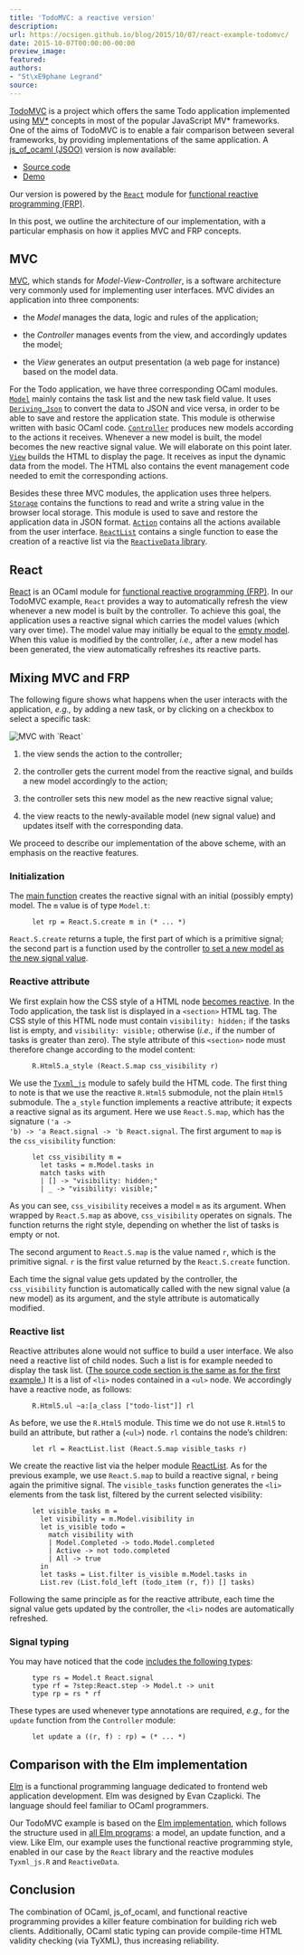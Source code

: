 ```yaml
---
title: 'TodoMVC: a reactive version'
description:
url: https://ocsigen.github.io/blog/2015/10/07/react-example-todomvc/
date: 2015-10-07T00:00:00-00:00
preview_image:
featured:
authors:
- "St\xE9phane Legrand"
source:
---
```


<p><a href="http://todomvc.com/">TodoMVC</a> is a project which offers the same Todo
application implemented using <a href="https://en.wikipedia.org/wiki/Model-view-controller">MV*</a> concepts in most of the
popular JavaScript MV* frameworks. One of the aims of TodoMVC is to
enable a fair comparison between several frameworks, by providing
implementations of the same application. A <a href="http://ocsigen.org/js_of_ocaml/">js_of_ocaml (JSOO)</a>
version is now available:</p>

<ul>
  <li><a href="https://github.com/slegrand45/examples_ocsigen/tree/master/jsoo/todomvc-react - [403 Forbidden]">Source code</a></li>
  <li><a href="http://slegrand45.github.io/examples_ocsigen.site/jsoo/todomvc-react/">Demo</a></li>
</ul>

<p>Our version is powered by the <a href="http://erratique.ch/software/react"><code class="language-plaintext highlighter-rouge">React</code></a> module for <a href="https://en.wikipedia.org/wiki/Functional_reactive_programming">functional
reactive programming (FRP)</a>.</p>

<p>In this post, we outline the architecture of our implementation, with
a particular emphasis on how it applies MVC and FRP concepts.</p>

<h2>MVC</h2>

<p><a href="https://en.wikipedia.org/wiki/Model-view-controller">MVC</a>, which stands for <em>Model-View-Controller</em>, is a software
architecture very commonly used for implementing user interfaces. MVC
divides an application into three components:</p>

<ul>
  <li>
    <p>the <em>Model</em> manages the data, logic and rules of the application;</p>
  </li>
  <li>
    <p>the <em>Controller</em> manages events from the view, and accordingly
updates the model;</p>
  </li>
  <li>
    <p>the <em>View</em> generates an output presentation (a web page for
instance) based on the model data.</p>
  </li>
</ul>

<p>For the Todo application, we have three corresponding OCaml
modules. <a href="https://github.com/slegrand45/examples_ocsigen/blob/d6766d404a449d0b1d36ad3cd916b0c444390a19/jsoo/todomvc-react/todomvc.ml#L38 - [403 Forbidden]"><code class="language-plaintext highlighter-rouge">Model</code></a> mainly contains the task list and the new
task field value. It uses <a href="https://ocsigen.org/js_of_ocaml/api/Deriving_Json - [404 Not Found]"><code class="language-plaintext highlighter-rouge">Deriving_Json</code></a> to convert
the data to JSON and vice versa, in order to be able to save and
restore the application state. This module is otherwise written with
basic OCaml code. <a href="https://github.com/slegrand45/examples_ocsigen/blob/d6766d404a449d0b1d36ad3cd916b0c444390a19/jsoo/todomvc-react/todomvc.ml#L111 - [403 Forbidden]"><code class="language-plaintext highlighter-rouge">Controller</code></a> produces new models
according to the actions it receives. Whenever a new model is built,
the model becomes the new reactive signal value. We will elaborate on
this point later. <a href="https://github.com/slegrand45/examples_ocsigen/blob/d6766d404a449d0b1d36ad3cd916b0c444390a19/jsoo/todomvc-react/todomvc.ml#L175 - [403 Forbidden]"><code class="language-plaintext highlighter-rouge">View</code></a> builds the HTML to display the
page. It receives as input the dynamic data from the model. The HTML
also contains the event management code needed to emit the
corresponding actions.</p>

<p>Besides these three MVC modules, the application uses three
helpers. <a href="https://github.com/slegrand45/examples_ocsigen/blob/d6766d404a449d0b1d36ad3cd916b0c444390a19/jsoo/todomvc-react/todomvc.ml#L14 - [403 Forbidden]"><code class="language-plaintext highlighter-rouge">Storage</code></a>
contains the functions to read and write a string value in the browser
local storage. This module is used to save and restore the application
data in JSON
format. <a href="https://github.com/slegrand45/examples_ocsigen/blob/d6766d404a449d0b1d36ad3cd916b0c444390a19/jsoo/todomvc-react/todomvc.ml#L94 - [403 Forbidden]"><code class="language-plaintext highlighter-rouge">Action</code></a>
contains all the actions available from the user
interface. <a href="https://github.com/slegrand45/examples_ocsigen/blob/d6766d404a449d0b1d36ad3cd916b0c444390a19/jsoo/todomvc-react/todomvc.ml#L3 - [403 Forbidden]"><code class="language-plaintext highlighter-rouge">ReactList</code></a>
contains a single function to ease the creation of a reactive list via
the <a href="https://github.com/hhugo/reactiveData - [403 Forbidden]"><code class="language-plaintext highlighter-rouge">ReactiveData</code> library</a>.</p>

<h2>React</h2>

<p><a href="http://erratique.ch/software/react">React</a> is an OCaml module for <a href="https://en.wikipedia.org/wiki/Functional_reactive_programming">functional reactive programming
(FRP)</a>. In our TodoMVC example, <code class="language-plaintext highlighter-rouge">React</code> provides a way to
automatically refresh the view whenever a new model is built by the
controller. To achieve this goal, the application uses a reactive
signal which carries the model values (which vary over time). The
model value may initially be equal to the <a href="https://github.com/slegrand45/examples_ocsigen/blob/d6766d404a449d0b1d36ad3cd916b0c444390a19/jsoo/todomvc-react/todomvc.ml#L60-L65 - [403 Forbidden]">empty model</a>. When
this value is modified by the controller, <em>i.e.,</em> after a new model
has been generated, the view automatically refreshes its reactive
parts.</p>

<h2>Mixing MVC and FRP</h2>

<p>The following figure shows what happens when the user interacts with
the application, <em>e.g.,</em> by adding a new task, or by clicking on a
checkbox to select a specific task:</p>

<p><img src="https://ocsigen.org/img/posts/2015/react-example-todomvc-steps.png" alt="MVC with `React`"/></p>

<ol>
  <li>
    <p>the view sends the action to the controller;</p>
  </li>
  <li>
    <p>the controller gets the current model from the reactive signal, and
builds a new model accordingly to the action;</p>
  </li>
  <li>
    <p>the controller sets this new model as the new reactive signal
value;</p>
  </li>
  <li>
    <p>the view reacts to the newly-available model (new signal value) and
updates itself with the corresponding data.</p>
  </li>
</ol>

<p>We proceed to describe our implementation of the above scheme, with an
emphasis on the reactive features.</p>

<h3>Initialization</h3>

<p>The <a href="https://github.com/slegrand45/examples_ocsigen/blob/d6766d404a449d0b1d36ad3cd916b0c444390a19/jsoo/todomvc-react/todomvc.ml#L393 - [403 Forbidden]">main function</a> creates the reactive signal with an initial
(possibly empty) model. The <code class="language-plaintext highlighter-rouge">m</code> value is of type <code class="language-plaintext highlighter-rouge">Model.t</code>:</p>

<figure class="highlight"><pre><code class="language-ocaml" data-lang="ocaml"><span class="k">let</span> <span class="n">rp</span> <span class="o">=</span> <span class="nn">React</span><span class="p">.</span><span class="nn">S</span><span class="p">.</span><span class="n">create</span> <span class="n">m</span> <span class="k">in</span> <span class="c">(* ... *)</span></code></pre></figure>

<p><code class="language-plaintext highlighter-rouge">React.S.create</code> returns a tuple, the first part of which is a
primitive signal; the second part is a function used by the controller
<a href="https://github.com/slegrand45/examples_ocsigen/blob/d6766d404a449d0b1d36ad3cd916b0c444390a19/jsoo/todomvc-react/todomvc.ml#L170 - [403 Forbidden]">to set a new model as the new signal value</a>.</p>

<h3>Reactive attribute</h3>

<p>We first explain how the CSS style of a HTML node <a href="https://github.com/slegrand45/examples_ocsigen/blob/d6766d404a449d0b1d36ad3cd916b0c444390a19/jsoo/todomvc-react/todomvc.ml#L267-L299 - [403 Forbidden]">becomes
reactive</a>. In the Todo application, the task list is
displayed in a <code class="language-plaintext highlighter-rouge">&lt;section&gt;</code> HTML tag. The CSS style of this HTML node
must contain <code class="language-plaintext highlighter-rouge">visibility: hidden;</code> if the tasks list is empty, and
<code class="language-plaintext highlighter-rouge">visibility: visible;</code> otherwise (<em>i.e.,</em> if the number of tasks is
greater than zero). The style attribute of this <code class="language-plaintext highlighter-rouge">&lt;section&gt;</code> node must
therefore change according to the model content:</p>

<figure class="highlight"><pre><code class="language-ocaml" data-lang="ocaml"><span class="nn">R</span><span class="p">.</span><span class="nn">Html5</span><span class="p">.</span><span class="n">a_style</span> <span class="p">(</span><span class="nn">React</span><span class="p">.</span><span class="nn">S</span><span class="p">.</span><span class="n">map</span> <span class="n">css_visibility</span> <span class="n">r</span><span class="p">)</span></code></pre></figure>

<p>We use the <a href="https://ocsigen.org/js_of_ocaml/api/Tyxml_js - [404 Not Found]"><code class="language-plaintext highlighter-rouge">Tyxml_js</code></a> module to safely build the HTML
code. The first thing to note is that we use the reactive <code class="language-plaintext highlighter-rouge">R.Html5</code>
submodule, not the plain <code class="language-plaintext highlighter-rouge">Html5</code> submodule. The <code class="language-plaintext highlighter-rouge">a_style</code> function
implements a reactive attribute; it expects a reactive signal as its
argument. Here we use <code class="language-plaintext highlighter-rouge">React.S.map</code>, which has the signature <code class="language-plaintext highlighter-rouge">('a -&gt;
'b) -&gt; 'a React.signal -&gt; 'b React.signal</code>. The first argument to
<code class="language-plaintext highlighter-rouge">map</code> is the <code class="language-plaintext highlighter-rouge">css_visibility</code> function:</p>

<figure class="highlight"><pre><code class="language-ocaml" data-lang="ocaml"><span class="k">let</span> <span class="n">css_visibility</span> <span class="n">m</span> <span class="o">=</span>
  <span class="k">let</span> <span class="n">tasks</span> <span class="o">=</span> <span class="n">m</span><span class="o">.</span><span class="nn">Model</span><span class="p">.</span><span class="n">tasks</span> <span class="k">in</span>
  <span class="k">match</span> <span class="n">tasks</span> <span class="k">with</span>
  <span class="o">|</span> <span class="bp">[]</span> <span class="o">-&gt;</span> <span class="s2">&quot;visibility: hidden;&quot;</span>
  <span class="o">|</span> <span class="n">_</span> <span class="o">-&gt;</span> <span class="s2">&quot;visibility: visible;&quot;</span></code></pre></figure>

<p>As you can see, <code class="language-plaintext highlighter-rouge">css_visibility</code> receives a model <code class="language-plaintext highlighter-rouge">m</code> as its
argument. When wrapped by <code class="language-plaintext highlighter-rouge">React.S.map</code> as above, <code class="language-plaintext highlighter-rouge">css_visibility</code>
operates on signals. The function returns the right style, depending
on whether the list of tasks is empty or not.</p>

<p>The second argument to <code class="language-plaintext highlighter-rouge">React.S.map</code> is the value named <code class="language-plaintext highlighter-rouge">r</code>, which is
the primitive signal. <code class="language-plaintext highlighter-rouge">r</code> is the first value returned by the
<code class="language-plaintext highlighter-rouge">React.S.create</code> function.</p>

<p>Each time the signal value gets updated by the controller, the
<code class="language-plaintext highlighter-rouge">css_visibility</code> function is automatically called with the new signal
value (a new model) as its argument, and the style attribute is
automatically modified.</p>

<h3>Reactive list</h3>

<p>Reactive attributes alone would not suffice to build a user
interface. We also need a reactive list of child nodes. Such a list is
for example needed to display the task list. (<a href="https://github.com/slegrand45/examples_ocsigen/blob/d6766d404a449d0b1d36ad3cd916b0c444390a19/jsoo/todomvc-react/todomvc.ml#L267-L299 - [403 Forbidden]">The source code section
is the same as for the first
example.</a>) It
is a list of <code class="language-plaintext highlighter-rouge">&lt;li&gt;</code> nodes contained in a <code class="language-plaintext highlighter-rouge">&lt;ul&gt;</code> node. We accordingly
have a reactive node, as follows:</p>

<figure class="highlight"><pre><code class="language-ocaml" data-lang="ocaml"><span class="nn">R</span><span class="p">.</span><span class="nn">Html5</span><span class="p">.</span><span class="n">ul</span> <span class="o">~</span><span class="n">a</span><span class="o">:</span><span class="p">[</span><span class="n">a_class</span> <span class="p">[</span><span class="s2">&quot;todo-list&quot;</span><span class="p">]]</span> <span class="n">rl</span></code></pre></figure>

<p>As before, we use the <code class="language-plaintext highlighter-rouge">R.Html5</code> module. This time we do not use
<code class="language-plaintext highlighter-rouge">R.Html5</code> to build an attribute, but rather a (<code class="language-plaintext highlighter-rouge">&lt;ul&gt;</code>) node. <code class="language-plaintext highlighter-rouge">rl</code>
contains the node&rsquo;s children:</p>

<figure class="highlight"><pre><code class="language-ocaml" data-lang="ocaml"><span class="k">let</span> <span class="n">rl</span> <span class="o">=</span> <span class="nn">ReactList</span><span class="p">.</span><span class="n">list</span> <span class="p">(</span><span class="nn">React</span><span class="p">.</span><span class="nn">S</span><span class="p">.</span><span class="n">map</span> <span class="n">visible_tasks</span> <span class="n">r</span><span class="p">)</span></code></pre></figure>

<p>We create the reactive list via the helper module
<a href="https://github.com/slegrand45/examples_ocsigen/blob/d6766d404a449d0b1d36ad3cd916b0c444390a19/jsoo/todomvc-react/todomvc.ml#L3 - [403 Forbidden]">ReactList</a>. As for the previous example, we use
<code class="language-plaintext highlighter-rouge">React.S.map</code> to build a reactive signal, <code class="language-plaintext highlighter-rouge">r</code> being again the
primitive signal. The <code class="language-plaintext highlighter-rouge">visible_tasks</code> function generates the <code class="language-plaintext highlighter-rouge">&lt;li&gt;</code>
elements from the task list, filtered by the current selected
visibility:</p>

<figure class="highlight"><pre><code class="language-ocaml" data-lang="ocaml"><span class="k">let</span> <span class="n">visible_tasks</span> <span class="n">m</span> <span class="o">=</span>
  <span class="k">let</span> <span class="n">visibility</span> <span class="o">=</span> <span class="n">m</span><span class="o">.</span><span class="nn">Model</span><span class="p">.</span><span class="n">visibility</span> <span class="k">in</span>
  <span class="k">let</span> <span class="n">is_visible</span> <span class="n">todo</span> <span class="o">=</span>
    <span class="k">match</span> <span class="n">visibility</span> <span class="k">with</span>
    <span class="o">|</span> <span class="nn">Model</span><span class="p">.</span><span class="nc">Completed</span> <span class="o">-&gt;</span> <span class="n">todo</span><span class="o">.</span><span class="nn">Model</span><span class="p">.</span><span class="n">completed</span>
    <span class="o">|</span> <span class="nc">Active</span> <span class="o">-&gt;</span> <span class="n">not</span> <span class="n">todo</span><span class="o">.</span><span class="n">completed</span>
    <span class="o">|</span> <span class="nc">All</span> <span class="o">-&gt;</span> <span class="bp">true</span>
  <span class="k">in</span>
  <span class="k">let</span> <span class="n">tasks</span> <span class="o">=</span> <span class="nn">List</span><span class="p">.</span><span class="n">filter</span> <span class="n">is_visible</span> <span class="n">m</span><span class="o">.</span><span class="nn">Model</span><span class="p">.</span><span class="n">tasks</span> <span class="k">in</span>
  <span class="nn">List</span><span class="p">.</span><span class="n">rev</span> <span class="p">(</span><span class="nn">List</span><span class="p">.</span><span class="n">fold_left</span> <span class="p">(</span><span class="n">todo_item</span> <span class="p">(</span><span class="n">r</span><span class="o">,</span> <span class="n">f</span><span class="p">))</span> <span class="bp">[]</span> <span class="n">tasks</span><span class="p">)</span></code></pre></figure>

<p>Following the same principle as for the reactive attribute, each time
the signal value gets updated by the controller, the <code class="language-plaintext highlighter-rouge">&lt;li&gt;</code> nodes are
automatically refreshed.</p>

<h3>Signal typing</h3>

<p>You may have noticed that the code <a href="https://github.com/slegrand45/examples_ocsigen/blob/d6766d404a449d0b1d36ad3cd916b0c444390a19/jsoo/todomvc-react/todomvc.ml#L89-L91 - [403 Forbidden]">includes the following
types</a>:</p>

<figure class="highlight"><pre><code class="language-ocaml" data-lang="ocaml"><span class="k">type</span> <span class="n">rs</span> <span class="o">=</span> <span class="nn">Model</span><span class="p">.</span><span class="n">t</span> <span class="nn">React</span><span class="p">.</span><span class="n">signal</span>
<span class="k">type</span> <span class="n">rf</span> <span class="o">=</span> <span class="o">?</span><span class="n">step</span><span class="o">:</span><span class="nn">React</span><span class="p">.</span><span class="n">step</span> <span class="o">-&gt;</span> <span class="nn">Model</span><span class="p">.</span><span class="n">t</span> <span class="o">-&gt;</span> <span class="kt">unit</span>
<span class="k">type</span> <span class="n">rp</span> <span class="o">=</span> <span class="n">rs</span> <span class="o">*</span> <span class="n">rf</span></code></pre></figure>

<p>These types are used whenever type annotations are required, <em>e.g.,</em>
for the <code class="language-plaintext highlighter-rouge">update</code> function from the <code class="language-plaintext highlighter-rouge">Controller</code> module:</p>

<figure class="highlight"><pre><code class="language-ocaml" data-lang="ocaml"><span class="k">let</span> <span class="n">update</span> <span class="n">a</span> <span class="p">((</span><span class="n">r</span><span class="o">,</span> <span class="n">f</span><span class="p">)</span> <span class="o">:</span> <span class="n">rp</span><span class="p">)</span> <span class="o">=</span> <span class="c">(* ... *)</span></code></pre></figure>

<h2>Comparison with the Elm implementation</h2>

<p><a href="http://elm-lang.org/">Elm</a> is a functional programming language
dedicated to frontend web application development. Elm was designed by
Evan Czaplicki. The language should feel familiar to OCaml
programmers.</p>

<p>Our TodoMVC example is based on the <a href="https://github.com/evancz/elm-todomvc - [403 Forbidden]">Elm
implementation</a>, which follows
the structure used in <a href="https://github.com/evancz/elm-architecture-tutorial/ - [403 Forbidden]">all Elm
programs</a>: a
model, an update function, and a view. Like Elm, our example uses the
functional reactive programming style, enabled in our case by the
<code class="language-plaintext highlighter-rouge">React</code> library and the reactive modules <code class="language-plaintext highlighter-rouge">Tyxml_js.R</code> and
<code class="language-plaintext highlighter-rouge">ReactiveData</code>.</p>

<h2>Conclusion</h2>

<p>The combination of OCaml, js_of_ocaml, and functional reactive
programming provides a killer feature combination for building rich
web clients. Additionally, OCaml static typing can provide
compile-time HTML validity checking (via TyXML), thus increasing
reliability.</p>


